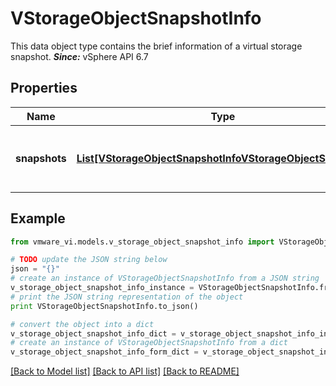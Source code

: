# VStorageObjectSnapshotInfo

This data object type contains the brief information of a virtual storage snapshot.  ***Since:*** vSphere API 6.7 

## Properties
Name | Type | Description | Notes
------------ | ------------- | ------------- | -------------
**snapshots** | [**List[VStorageObjectSnapshotInfoVStorageObjectSnapshot]**](VStorageObjectSnapshotInfoVStorageObjectSnapshot.md) | An array of snapshots  ***Since:*** vSphere API 6.7  | [optional] 

## Example

```python
from vmware_vi.models.v_storage_object_snapshot_info import VStorageObjectSnapshotInfo

# TODO update the JSON string below
json = "{}"
# create an instance of VStorageObjectSnapshotInfo from a JSON string
v_storage_object_snapshot_info_instance = VStorageObjectSnapshotInfo.from_json(json)
# print the JSON string representation of the object
print VStorageObjectSnapshotInfo.to_json()

# convert the object into a dict
v_storage_object_snapshot_info_dict = v_storage_object_snapshot_info_instance.to_dict()
# create an instance of VStorageObjectSnapshotInfo from a dict
v_storage_object_snapshot_info_form_dict = v_storage_object_snapshot_info.from_dict(v_storage_object_snapshot_info_dict)
```
[[Back to Model list]](../README.md#documentation-for-models) [[Back to API list]](../README.md#documentation-for-api-endpoints) [[Back to README]](../README.md)


